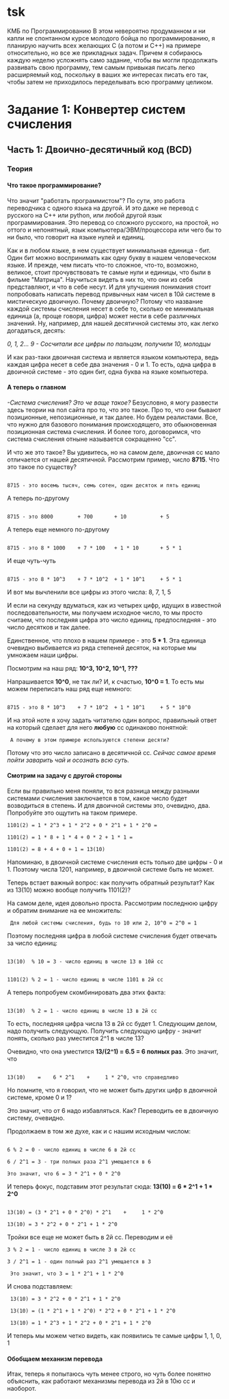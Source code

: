 # tsk
КМБ по Программированию
В этом невероятно продуманном и ни капли не спонтанном курсе молодого бойца по программированию, я планирую научить всех желающих C (а потом и С++) на примере относительно, но все же прикладных задач. Причем я собираюсь каждую неделю усложнять само задание, чтобы вы могли продолжать развивать свою программу, тем самым привыкая писать легко расширяемый код, поскольку в ваших же интересах писать его так, чтобы затем не приходилось переделывать всю программу целиком.

<h1>Задание 1: Конвертер систем счисления</h1>
<h2>Часть 1: Двоично-десятичный код (BCD)</h2>
<h3>Теория</h3>
<h4>Что такое программирование?</h4> Что значит "работать программистом"? По сути, это работа переводчика с одного языка на другой. И это даже не перевод с русского на C++ или python, или любой другой язык программирования. Это перевод со сложного русского, на простой, но оттого и непонятный, язык компьютера/ЭВМ/процессора или чего бы то ни было, что говорит на языке нулей и единиц.

Как и в любом языке, в нем существует минимальная единица - бит. Один бит можно воспринимать как одну букву в нашем человеческом языке. И прежде, чем писать что-то сложное, что-то, возможно, великое, стоит прочувствовать те самые нули и единицы, что были в фильме "Матрица". Научиться видеть в них то, что они из себя представляют, и что в себе несут. И для улучшения понимания стоит попробовать написать перевод привычных нам чисел в 10й системе в мистическую двоичную. Почему двоичную? Потому что название каждой системы счисления несет в себе то, сколько ее минимальная единица (а, проще говоря, цифра) может нести в себе различных значений. Ну, например, для нашей десятичной системы это, как легко догадаться, десять: 

<i>0, 1, 2... 9 - Сосчитали все цифры по пальцам, получили 10, молодцы</i>

И как раз-таки двоичная система и является языком компьютера, ведь каждая цифра несет в себе два значения - 0 и 1. То есть, одна цифра в двоичной системе - это один бит, одна буква на языке компьютера.
<h4>А теперь о главном</h4> 
<i>-Система счисления? Это че ваще такое?</i>
Безусловно, я могу развести здесь теории на пол сайта про то, что это такое. Про то, что они бывают позиционные, непозиционные, и так далее. Но будем реалистами. Все, что нужно для базового понимания происходящего, это обыкновенная позиционная система счисления. И более того, договоримся, что система счисления отныне называется сокращенно "сс".

И что же это такое? Вы удивитесь, но на самом деле, двоичная сс мало отличается от нашей десятичной. Рассмотрим пример, число <b>8715</b>. Что это такое по существу?

<code>
8715 - это восемь тысяч, семь сотен, один десяток и пять единиц
</code>

А теперь по-другому

<code>
8715 - это 8000        + 700       + 10           + 5
</code>

А теперь еще немного по-другому

<code>
8715 - это 8 * 1000    + 7 * 100   + 1 * 10       + 5 * 1
</code>

И еще чуть-чуть

<code>
8715 - это 8 * 10^3    + 7 * 10^2  + 1 * 10^1     + 5 * 1
</code>

И вот мы вычленили все цифры из этого числа: 8, 7, 1, 5

И если на секунду вдуматься, как из четырех цифр, идущих в известной последовательности, мы получаем исходное число, то мы просто считаем, что последняя цифра это число единиц, предпоследняя - это число десятков и так далее.

Единственное, что плохо в нашем примере - это <b> 5 * 1</b>. Эта единица очевидно выбивается из ряда степеней десяток, на которые мы умножаем наши цифры. 

Посмотрим на наш ряд: <b>10^3, 10^2, 10^1, ???</b> 

Напрашивается <b>10^0</b>, не так ли? И, к счастью, <b>10^0 = 1</b>. То есть мы можем переписать наш ряд еще немного:

<code>
8715 - это 8 * 10^3    + 7 * 10^2  + 1 * 10^1     + 5 * 10^0
</code>

И на этой ноте я хочу задать читателю один вопрос, правильный ответ на который сделает для него <b>любую</b> сс одинаково понятной:

<code> А почему в этом примере используются степени десяти? </code>

Потому что это число записано в десятичной сс. *Сейчас самое время пойти заварить чай и осознать всю суть.*

<h4>Смотрим на задачу с другой стороны</h4>
Если вы правильно меня поняли, то вся разница между разными системами счисления заключается в том, какое число будет возводиться в степень. И для двоичной системы это, очевидно, два. Попробуйте это ощутить на таком примере.

<code>1101(2) = 1 * 2^3    +    1 * 2^2  +    0 * 2^1  +    1 * 2^0 = </code>
  
<code>1101(2) = 1 * 8      +    1 * 4    +    0 * 2    +    1 * 1   = </code>

<code>1101(2) = 8          +    4        +    0        +    1       =  13(10)</code>

Напоминаю, в двоичной системе счисления есть только две цифры - 0 и 1. Поэтому числа 1201, например, в двоичной системе быть не может.

Теперь встает важный вопрос: как получить обратный результат? Как из 13(10) можно вообще получить 1101(2)?

На самом деле, идея довольно проста. Рассмотрим последнюю цифру и обратим внимание на ее множитель:

<code> Для любой системы счисления, будь то 10 или 2, 10^0 = 2^0 = 1 </code>

Поэтому последняя цифра в любой системе счисления будет отвечать за число единиц:

<code>
13(10)  % 10 = 3 - число единиц в числе 13 в 10й сс
  
1101(2) % 2  = 1 - число единиц в числе 1101 в 2й сс
</code>

А теперь попробуем скомбинировать два этих факта: 

<code>
13(10)  % 2 = 1 - число единиц в числе 13 в 2й сс
</code>

То есть, последняя цифра числа 13 в 2й сс будет 1. Следующим делом, надо получить следующую. Получить следующую цифру - значит понять, сколько раз уместится 2^1 в числе 13? 

Очевидно, что она уместится <b>13/(2^1) = 6.5 = 6 полных раз</b>. Это значит, что

<code>
13(10)    =    6 * 2^1    +     1 * 2^0, что справедливо
</code>

Но помните, что я говорил, что не может быть других цифр в двоичной системе, кроме 0 и 1? 

Это значит, что от 6 надо избавляться. Как? Переводить ее в двоичную систему, очевидно.

Продолжаем в том же духе, как и с нашим исходным числом:

<code>
6 % 2 = 0 - число единиц в числе 6 в 2й сс
</code>

<code>
6 / 2^1 = 3 - три полных раза 2^1 умещается в 6
</code>

<code>
Это значит, что 6 = 3 * 2^1 + 0 * 2^0
</code>

И теперь фокус, подставим этот результат сюда: <b>13(10)    =    6 * 2^1    +     1 * 2^0</b>

<code>
13(10) = (3 * 2^1 + 0 * 2^0) * 2^1    +     1 * 2^0
</code>

<code>
13(10) = 3 * 2^2 + 0 * 2^1 + 1 * 2^0
</code>

Тройки все еще не может быть в 2й сс. Переводим и её

<code>3 % 2 = 1 - число единиц в числе 3 в 2й сс</code>

<code>3 / 2^1 = 1 - один полный раз 2^1 умещается в 3 </code>

<code> Это значит, что 3 = 1 * 2^1 + 1 * 2^0 </code>

И снова подставляем:

<code> 13(10) = 3 * 2^2 + 0 * 2^1 + 1 * 2^0 </code>

<code> 13(10) = (1 * 2^1 + 1 * 2^0) * 2^2 + 0 * 2^1 + 1 * 2^0 </code>

<code> 13(10) = 1 * 2^3 + 1 * 2^2 + 0 * 2^1 + 1 * 2^0 </code>

И теперь мы можем четко видеть, как появились те самые цифры 1, 1, 0, 1

<h4>Обобщаем механизм перевода</h4>

Итак, теперь я попытаюсь чуть менее строго, но чуть более понятно объяснить, как работают механизмы перевода из 2й в 10ю сс и наоборот.
